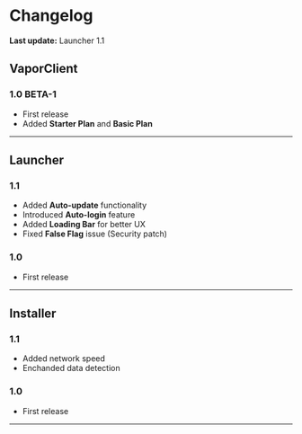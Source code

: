

# **Changelog**

**Last update:** Launcher 1.1

## **VaporClient**

### **1.0 BETA-1**
- First release
- Added **Starter Plan** and **Basic Plan**

---

## **Launcher**

### **1.1**
- Added **Auto-update** functionality
- Introduced **Auto-login** feature
- Added **Loading Bar** for better UX
- Fixed **False Flag** issue (Security patch)

### **1.0**
- First release

---

## **Installer**

### **1.1**
- Added network speed
- Enchanded data detection

### **1.0**
- First release

---
